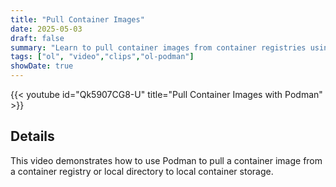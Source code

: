 ```yaml
---
title: "Pull Container Images"
date: 2025-05-03
draft: false
summary: "Learn to pull container images from container registries using Podman on Oracle Linux."
tags: ["ol", "video","clips","ol-podman"]
showDate: true
---
```


{{< youtube id="Qk5907CG8-U" title="Pull Container Images with Podman" >}}

## Details

This video demonstrates how to use Podman to pull a container image from a container registry or local directory to local container storage. 